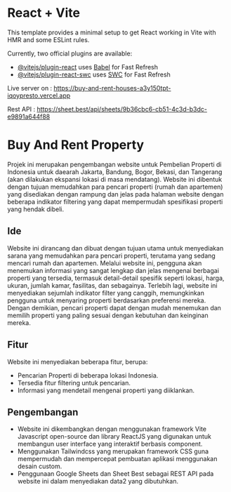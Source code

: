 # React + Vite

This template provides a minimal setup to get React working in Vite with HMR and some ESLint rules.

Currently, two official plugins are available:

- [@vitejs/plugin-react](https://github.com/vitejs/vite-plugin-react/blob/main/packages/plugin-react/README.md) uses [Babel](https://babeljs.io/) for Fast Refresh
- [@vitejs/plugin-react-swc](https://github.com/vitejs/vite-plugin-react-swc) uses [SWC](https://swc.rs/) for Fast Refresh

Live server on : https://buy-and-rent-houses-a3y150tpt-iqoypresto.vercel.app

Rest API       : https://sheet.best/api/sheets/9b36cbc6-cb51-4c3d-b3dc-e9891a644f88

# Buy And Rent Property

Projek ini merupakan pengembangan website untuk Pembelian Properti di Indonesia untuk daearah Jakarta, Bandung, Bogor, Bekasi, dan Tangerang (akan dilakukan ekspansi lokasi di masa mendatang). Website ini dibentuk dengan tujuan memudahkan para pencari properti (rumah dan apartemen) yang disediakan dengan rampung dan jelas pada halaman website dengan beberapa indikator filtering yang dapat mempermudah spesifikasi properti yang hendak dibeli.

## Ide
Website ini dirancang dan dibuat dengan tujuan utama untuk menyediakan sarana yang memudahkan para pencari properti, terutama yang sedang mencari rumah dan apartemen. Melalui website ini, pengguna akan menemukan informasi yang sangat lengkap dan jelas mengenai berbagai properti yang tersedia, termasuk detail-detail spesifik seperti lokasi, harga, ukuran, jumlah kamar, fasilitas, dan sebagainya. Terlebih lagi, website ini menyediakan sejumlah indikator filter yang canggih, memungkinkan pengguna untuk menyaring properti berdasarkan preferensi mereka. Dengan demikian, pencari properti dapat dengan mudah menemukan dan memilih properti yang paling sesuai dengan kebutuhan dan keinginan mereka.

## Fitur
Website ini menyediakan beberapa fitur, berupa:
- Pencarian Properti di beberapa lokasi Indonesia.
- Tersedia fitur filtering untuk pencarian.
- Informasi yang mendetail mengenai properti yang diiklankan.

## Pengembangan
- Website ini dikembangkan dengan menggunakan framework Vite Javascript open-source dan library ReactJS yang digunakan untuk membangun user interface yang interaktif berbasis component.
- Menggunakan Tailwindcss yang merupakan framework CSS guna mempermudah dan mempercepat pembuatan aplikasi menggunakan desain custom.
- Penggunaan Google Sheets dan Sheet Best sebagai REST API pada website ini dalam menyediakan data2 yang dibutuhkan.
